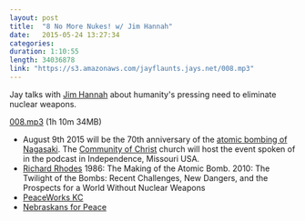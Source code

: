 ```yaml
---
layout: post
title:  "8 No More Nukes! w/ Jim Hannah"
date:   2015-05-24 13:27:34
categories: 
duration: 1:10:55
length: 34036878
link: "https://s3.amazonaws.com/jayflaunts.jays.net/008.mp3"
---
```


Jay talks with [Jim Hannah](https://www.facebook.com/jim.hannah.988) about humanity's pressing need to eliminate nuclear weapons.

<a href="{{site.storage_url}}/008.mp3" target="_blank">008.mp3</a> (1h 10m 34MB) 

* August 9th 2015 will be the 70th anniversary of the 
[atomic bombing of Nagasaki](http://en.wikipedia.org/wiki/Atomic_bombings_of_Hiroshima_and_Nagasaki). The [Community of Christ](http://cofchrist.org) church will host the event spoken of in the podcast
in Independence, Missouri USA.
* [Richard Rhodes](http://en.wikipedia.org/wiki/Richard_Rhodes)
1986: The Making of the Atomic Bomb. 
2010: The Twilight of the Bombs: Recent Challenges, New Dangers, and the Prospects for a World Without Nuclear Weapons
* [PeaceWorks KC](http://www.peaceworkskc.org)
* [Nebraskans for Peace](http://nebraskansforpeace.org/)

